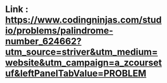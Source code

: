 # Link : https://www.codingninjas.com/studio/problems/palindrome-number_624662?utm_source=striver&utm_medium=website&utm_campaign=a_zcoursetuf&leftPanelTabValue=PROBLEM